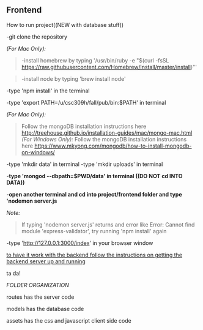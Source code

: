 ## Frontend ##

How to run project((NEW with database stuff))

-git clone the repository

*(For Mac Only):*
>-install homebrew by typing '/usr/bin/ruby -e "$(curl -fsSL https://raw.githubusercontent.com/Homebrew/install/master/install)"'

>-install node by typing 'brew install node'


-type 'npm install' in the terminal

-type 'export PATH=/u/csc309h/fall/pub/bin:$PATH' in terminal

*(For Mac Only):*
>Follow the mongoDB installation instructions here
http://treehouse.github.io/installation-guides/mac/mongo-mac.html
*(For Windows Only):*
>Follow the mongoDB installation instructions here
https://www.mkyong.com/mongodb/how-to-install-mongodb-on-windows/

-type 'mkdir data' in terminal
-type 'mkdir uploads' in terminal



-**type 'mongod --dbpath=$PWD/data' in terminal ((DO NOT cd INTO DATA))**

-**open another terminal and cd into project/frontend folder and type 'nodemon server.js**




*Note:*
>If typing 'nodemon server.js' returns and error like Error: Cannot find module 'express-validator', try running 'npm install' again

-type 'http://127.0.0.1:3000/index' in your browser window

[to have it work with the backend follow the instructions on getting the backend server up and running](https://github.com/csc301-winter-2017/project-team-11/edit/master/project/backend/README.md)




ta da!




*FOLDER ORGANIZATION*

routes has the server code

models has the database code

assets has the css and javascript client side code
